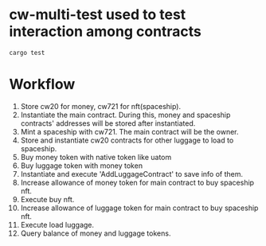 # cw-multi-test used to test interaction among contracts

```shell
cargo test
```

# Workflow

1. Store cw20 for money, cw721 for nft(spaceship).
2. Instantiate the main contract. During this, money and spaceship contracts' addresses will be stored after
   instantiated.
3. Mint a spaceship with cw721. The main contract will be the owner.
4. Store and instantiate cw20 contracts for other luggage to load to spaceship.
5. Buy money token with native token like uatom
6. Buy luggage token with money token
7. Instantiate and execute 'AddLuggageContract' to save info of them.
8. Increase allowance of money token for main contract to buy spaceship nft.
9. Execute buy nft.
10. Increase allowance of luggage token for main contract to buy spaceship nft.
11. Execute load luggage.
12. Query balance of money and luggage tokens.

